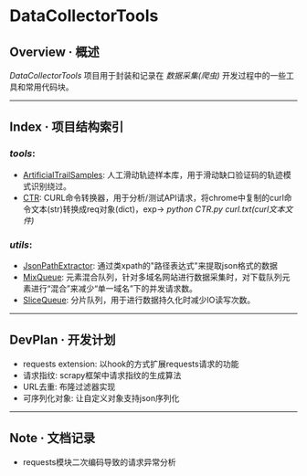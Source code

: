 # DataCollectorTools

## Overview · 概述
*DataCollectorTools* 项目用于封装和记录在 *数据采集(爬虫)* 开发过程中的一些工具和常用代码块。

--------------------------------------------------
## Index · 项目结构索引
### *tools*:
* [ArtificialTrailSamples](./tools/artificial_trail_samples/artificial_trail_samples.py): 人工滑动轨迹样本库，用于滑动缺口验证码的轨迹模式识别绕过。
* [CTR](./tools/curl_to_requests/CTR.py): CURL命令转换器，用于分析/测试API请求，将chrome中复制的curl命令文本(str)转换成req对象(dict)，exp-> *python CTR.py curl.txt(curl文本文件)* 
### *utils*:
* [JsonPathExtractor](./utils/jsonpath.py): 通过类xpath的"路径表达式"来提取json格式的数据
* [MixQueue](./utils/mixqueue.py): 元素混合队列，针对多域名网站进行数据采集时，对下载队列元素进行“混合”来减少“单一域名”下的并发请求数。
* [SliceQueue](./utils/slicequeue.py): 分片队列，用于进行数据持久化时减少IO读写次数。

--------------------------------------------------
## DevPlan · 开发计划
* requests extension: 以hook的方式扩展requests请求的功能
* 请求指纹: scrapy框架中请求指纹的生成算法
* URL去重: 布隆过滤器实现
* 可序列化对象: 让自定义对象支持json序列化

--------------------------------------------------
## Note · 文档记录
* requests模块二次编码导致的请求异常分析